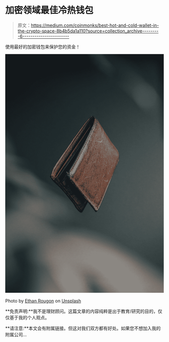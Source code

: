 # 加密领域最佳冷热钱包

> 原文：<https://medium.com/coinmonks/best-hot-and-cold-wallet-in-the-crypto-space-8b4b5da1a110?source=collection_archive---------6----------------------->

使用最好的加密钱包来保护您的资金！

![](img/897e91497902cae405d724fdfa513e68.png)

Photo by [Ethan Rougon](https://unsplash.com/@ethanethan?utm_source=medium&utm_medium=referral) on [Unsplash](https://unsplash.com?utm_source=medium&utm_medium=referral)

**免责声明:**我不是理财顾问。这篇文章的内容纯粹是出于教育/研究的目的，仅仅基于我的个人观点。

**请注意:**本文会有附属链接。但这对我们双方都有好处。如果您不想加入我的附属公司…